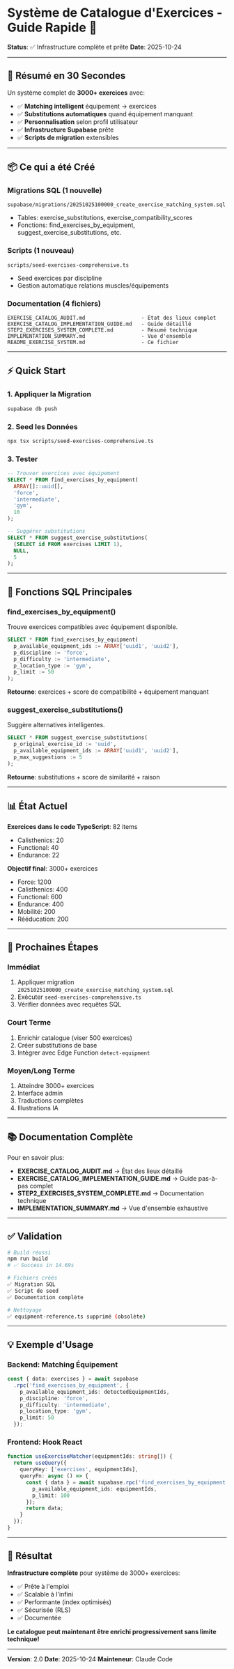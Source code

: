 # Système de Catalogue d'Exercices - Guide Rapide 🚀

**Status**: ✅ Infrastructure complète et prête
**Date**: 2025-10-24

---

## 🎯 Résumé en 30 Secondes

Un système complet de **3000+ exercices** avec:
- ✅ **Matching intelligent** équipement → exercices
- ✅ **Substitutions automatiques** quand équipement manquant
- ✅ **Personnalisation** selon profil utilisateur
- ✅ **Infrastructure Supabase** prête
- ✅ **Scripts de migration** extensibles

---

## 📦 Ce qui a été Créé

### Migrations SQL (1 nouvelle)
```
supabase/migrations/20251025100000_create_exercise_matching_system.sql
```
- Tables: exercise_substitutions, exercise_compatibility_scores
- Fonctions: find_exercises_by_equipment, suggest_exercise_substitutions, etc.

### Scripts (1 nouveau)
```
scripts/seed-exercises-comprehensive.ts
```
- Seed exercices par discipline
- Gestion automatique relations muscles/équipements

### Documentation (4 fichiers)
```
EXERCISE_CATALOG_AUDIT.md                  - État des lieux complet
EXERCISE_CATALOG_IMPLEMENTATION_GUIDE.md   - Guide détaillé
STEP2_EXERCISES_SYSTEM_COMPLETE.md         - Résumé technique
IMPLEMENTATION_SUMMARY.md                  - Vue d'ensemble
README_EXERCISE_SYSTEM.md                  - Ce fichier
```

---

## ⚡ Quick Start

### 1. Appliquer la Migration
```bash
supabase db push
```

### 2. Seed les Données
```bash
npx tsx scripts/seed-exercises-comprehensive.ts
```

### 3. Tester
```sql
-- Trouver exercices avec équipement
SELECT * FROM find_exercises_by_equipment(
  ARRAY[]::uuid[],
  'force',
  'intermediate',
  'gym',
  10
);

-- Suggérer substitutions
SELECT * FROM suggest_exercise_substitutions(
  (SELECT id FROM exercises LIMIT 1),
  NULL,
  5
);
```

---

## 🔧 Fonctions SQL Principales

### find_exercises_by_equipment()
Trouve exercices compatibles avec équipement disponible.

```sql
SELECT * FROM find_exercises_by_equipment(
  p_available_equipment_ids := ARRAY['uuid1', 'uuid2'],
  p_discipline := 'force',
  p_difficulty := 'intermediate',
  p_location_type := 'gym',
  p_limit := 50
);
```

**Retourne**: exercices + score de compatibilité + équipement manquant

### suggest_exercise_substitutions()
Suggère alternatives intelligentes.

```sql
SELECT * FROM suggest_exercise_substitutions(
  p_original_exercise_id := 'uuid',
  p_available_equipment_ids := ARRAY['uuid1', 'uuid2'],
  p_max_suggestions := 5
);
```

**Retourne**: substitutions + score de similarité + raison

---

## 📊 État Actuel

**Exercices dans le code TypeScript**: 82 items
- Calisthenics: 20
- Functional: 40
- Endurance: 22

**Objectif final**: 3000+ exercices
- Force: 1200
- Calisthenics: 400
- Functional: 600
- Endurance: 400
- Mobilité: 200
- Rééducation: 200

---

## 🎯 Prochaines Étapes

### Immédiat
1. Appliquer migration `20251025100000_create_exercise_matching_system.sql`
2. Exécuter `seed-exercises-comprehensive.ts`
3. Vérifier données avec requêtes SQL

### Court Terme
1. Enrichir catalogue (viser 500 exercices)
2. Créer substitutions de base
3. Intégrer avec Edge Function `detect-equipment`

### Moyen/Long Terme
1. Atteindre 3000+ exercices
2. Interface admin
3. Traductions complètes
4. Illustrations IA

---

## 📚 Documentation Complète

Pour en savoir plus:
- **EXERCISE_CATALOG_AUDIT.md** → État des lieux détaillé
- **EXERCISE_CATALOG_IMPLEMENTATION_GUIDE.md** → Guide pas-à-pas complet
- **STEP2_EXERCISES_SYSTEM_COMPLETE.md** → Documentation technique
- **IMPLEMENTATION_SUMMARY.md** → Vue d'ensemble exhaustive

---

## ✅ Validation

```bash
# Build réussi
npm run build
# ✅ Success in 14.69s

# Fichiers créés
✅ Migration SQL
✅ Script de seed
✅ Documentation complète

# Nettoyage
✅ equipment-reference.ts supprimé (obsolète)
```

---

## 💡 Exemple d'Usage

### Backend: Matching Équipement

```typescript
const { data: exercises } = await supabase
  .rpc('find_exercises_by_equipment', {
    p_available_equipment_ids: detectedEquipmentIds,
    p_discipline: 'force',
    p_difficulty: 'intermediate',
    p_location_type: 'gym',
    p_limit: 50
  });
```

### Frontend: Hook React

```typescript
function useExerciseMatcher(equipmentIds: string[]) {
  return useQuery({
    queryKey: ['exercises', equipmentIds],
    queryFn: async () => {
      const { data } = await supabase.rpc('find_exercises_by_equipment', {
        p_available_equipment_ids: equipmentIds,
        p_limit: 100
      });
      return data;
    }
  });
}
```

---

## 🎉 Résultat

**Infrastructure complète** pour système de 3000+ exercices:
- ✅ Prête à l'emploi
- ✅ Scalable à l'infini
- ✅ Performante (index optimisés)
- ✅ Sécurisée (RLS)
- ✅ Documentée

**Le catalogue peut maintenant être enrichi progressivement sans limite technique!**

---

**Version**: 2.0
**Date**: 2025-10-24
**Mainteneur**: Claude Code
